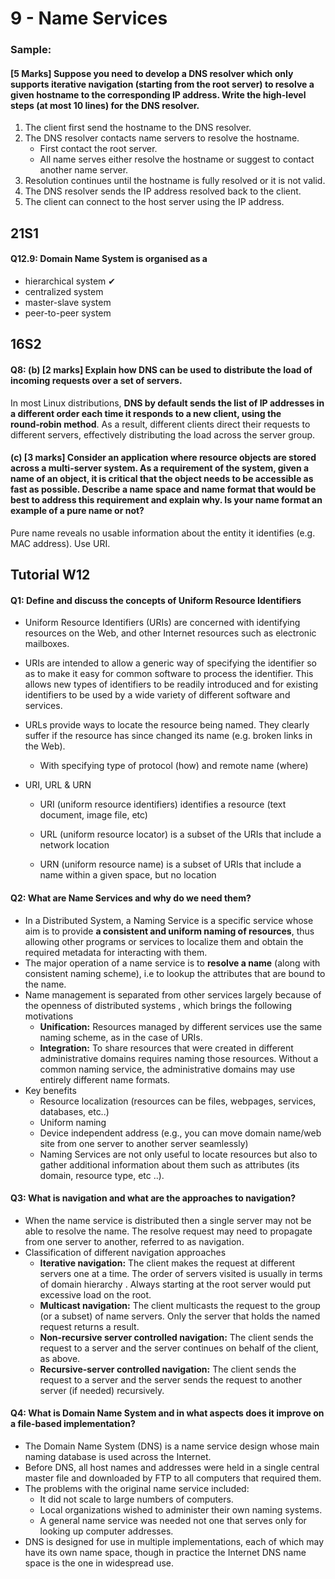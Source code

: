 # 9 - Name Services



### Sample:

#### [5 Marks] Suppose you need to develop a **DNS resolver** which only supports iterative navigation (starting from the root server) to resolve a given hostname to the corresponding IP address. Write the high-level steps (at most 10 lines) for the DNS resolver.

1. The client first send the hostname to the DNS resolver.
2. The DNS resolver contacts name servers to resolve the hostname.
   * First contact the root server.
   * All name serves either resolve the hostname or suggest to contact another name server.
3. Resolution continues until the hostname is fully resolved or it is not valid.
4. The DNS resolver sends the IP address resolved back to the client.
5. The client can connect to the host server using the IP address.



## 21S1

#### Q12.9: Domain Name System is organised as a

* hierarchical system ✔
* centralized system
* master-slave system
* peer-to-peer system



## 16S2

#### Q8: (b) [2 marks] Explain how DNS can be used to distribute the load of incoming requests over a set of servers.

In most Linux distributions, **DNS by default sends the list of IP addresses in a different order each time it responds to a new client, using the round‑robin method**. As a result, different clients direct their requests to different servers, effectively distributing the load across the server group.

#### (c) [3 marks] Consider an application where resource objects are stored across a multi-server system. As a requirement of the system, given a name of an object, it is critical that the object needs to be accessible as fast as possible. Describe a name space and name format that would be best to address this requirement and explain why. Is your name format an example of a pure name or not?

Pure name reveals no usable information about the entity it identifies (e.g. MAC address). Use URI.



## Tutorial W12

#### Q1: Define and discuss the concepts of Uniform Resource Identifiers

* Uniform Resource Identifiers (URIs) are concerned with identifying resources on the Web, and other Internet resources such as electronic mailboxes.

* URIs are intended to allow a generic way of specifying the identifier so as to make it easy for common software to process the identifier. This allows new types of identifiers to be readily introduced and for existing identifiers to be used by a wide variety of different software and services.

* URLs provide ways to locate the resource being named. They clearly suffer if the resource has since changed its name (e.g. broken links in the Web).

  * With specifying type of protocol (how) and remote name (where)

* URI, URL & URN

  * URI (uniform resource identifiers) identifies a resource (text document, image file, etc)

  * URL (uniform resource locator) is a subset of the URIs that include a network location

  * URN (uniform resource name) is a subset of URIs that include a name within a given space, but no location



#### Q2: What are Name Services and why do we need them?

* In a Distributed System, a Naming Service is a specific service whose aim is to provide **a consistent and uniform naming of resources**, thus allowing other programs or services to localize them and obtain the required metadata for interacting with them.
* The major operation of a name service is to **resolve a name** (along with consistent naming scheme), i.e to lookup the attributes that are bound to the name.
* Name management is separated from other services largely because of the openness of distributed systems , which brings the following motivations
  * **Unification:** Resources managed by different services use the same naming scheme, as in the case of URIs.
  * **Integration:** To share resources that were created in different administrative domains requires naming those resources. Without a common naming service, the administrative domains may use entirely different name formats.
* Key benefits
  * Resource localization (resources can be files, webpages, services, databases, etc..)
  * Uniform naming
  * Device independent address (e.g., you can move domain name/web site from one server to another server seamlessly)
  * Naming Services are not only useful to locate resources but also to gather additional information about them such as attributes (its domain, resource type, etc ..).



#### Q3: What is navigation and what are the approaches to navigation?

* When the name service is distributed then a single server may not be able to resolve the name. The resolve request may need to propagate from one server to another, referred to as navigation.
* Classification of different navigation approaches
  * **Iterative navigation:** The client makes the request at different servers one at a time. The order of servers visited is usually in terms of domain hierarchy . Always starting at the root server would put excessive load on the root.
  * **Multicast navigation:** The client multicasts the request to the group (or a subset) of name servers. Only the server that holds the named request returns a result.
  * **Non-recursive server controlled navigation:** The client sends the request to a server and the server continues on behalf of the client, as above.
  * **Recursive-server controlled navigation:** The client sends the request to a server and the server sends the request to another server (if needed) recursively.



#### Q4: What is Domain Name System and in what aspects does it improve on a file-based implementation?

* The Domain Name System (DNS) is a name service design whose main naming database is used across the Internet.
* Before DNS, all host names and addresses were held in a single central master file and downloaded by FTP to all computers that required them.
* The problems with the original name service included:
  * It did not scale to large numbers of computers.
  * Local organizations wished to administer their own naming systems.
  * A general name service was needed not one that serves only for looking up computer addresses.
* DNS is designed for use in multiple implementations, each of which may have its own name space, though in practice the Internet DNS name space is the one in widespread use.

